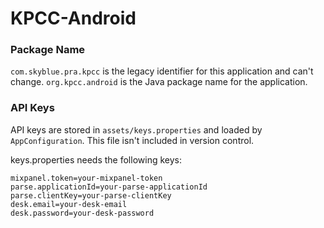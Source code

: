 # KPCC-Android

### Package Name
`com.skyblue.pra.kpcc` is the legacy identifier for this application and can't change.
`org.kpcc.android` is the Java package name for the application.

### API Keys
API keys are stored in `assets/keys.properties` and loaded by `AppConfiguration`. This file isn't included in version control.

keys.properties needs the following keys:

```
mixpanel.token=your-mixpanel-token
parse.applicationId=your-parse-applicationId
parse.clientKey=your-parse-clientKey
desk.email=your-desk-email
desk.password=your-desk-password
```
